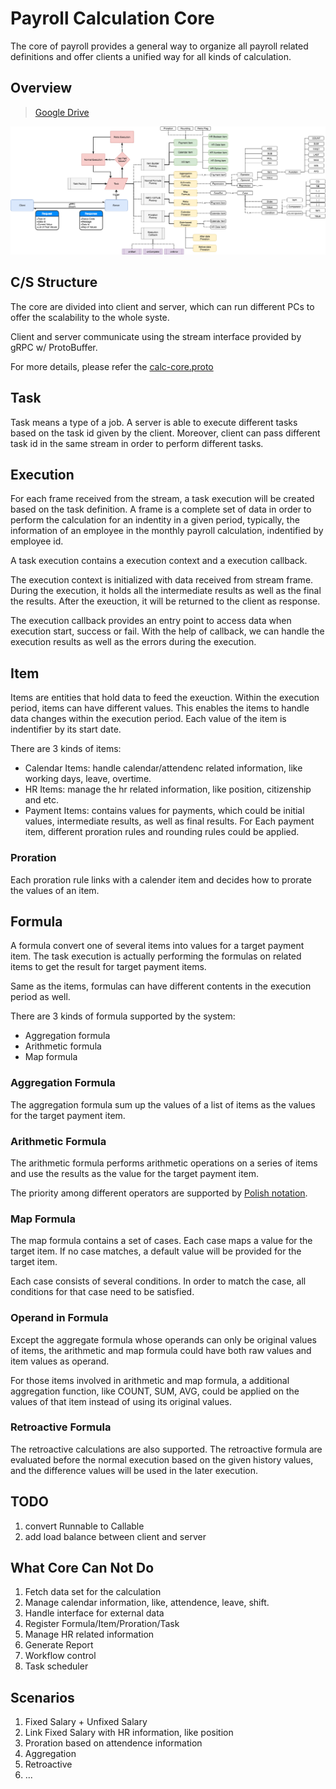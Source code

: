 # Payroll Calculation Core

The core of payroll provides a general way to organize all payroll related
definitions and offer clients a unified way for all kinds of calculation.

## Overview

> [Google Drive](https://drive.google.com/file/d/1tM96jXBHbzjGYEemqEuiHBpjgKdTb2tw/view?usp=sharing)

![overview](doc/pics/overview.png)

## C/S Structure
The core are divided into client and server, which can run different PCs to offer 
the scalability to the whole syste.

Client and server communicate using the stream interface provided by gRPC w/ ProtoBuffer.

For more details, please refer the [calc-core.proto](/src/main/proto/calc-core.proto)

## Task
Task means a type of a job. A server is able to execute different tasks based on the 
task id given by the client. Moreover, client can pass different task id in the same
stream in order to perform different tasks.

## Execution
For each frame received from the stream, a task execution will be created based on the task definition.
A frame is a complete set of data in order to perform the calculation for an indentity in a given period,
typically, the information of an employee in the monthly payroll calculation, indentified by employee id.

A task execution contains a execution context and a execution callback.

The execution context is initialized with data received from stream frame. During the execution, 
it holds all the intermediate results as well as the final the results. After the exeuction, it 
will be returned to the client as response.

The execution callback provides an entry point to access data when execution start, success or fail. 
With the help of callback, we can handle the execution results as well as the errors during the execution.

## Item
Items are entities that hold data to feed the exeuction. Within the execution period, 
items can have different values. This enables the items to handle data changes 
within the execution period. Each value of the item is indentifier by its start date.

There are 3 kinds of items:
* Calendar Items: handle calendar/attendenc related information, like working days, leave, overtime.
* HR Items: manage the hr related information, like position, citizenship and etc. 
* Payment Items: contains values for payments, which could be initial values, intermediate results, as well as final results.
    For Each payment item, different proration rules and rounding rules could be applied.

### Proration
Each proration rule links with a calender item and decides how to prorate the values of an item.

## Formula
A formula convert one of several items into values for a target payment item.
The task execution is actually performing the formulas on related items to get the result for target 
payment items. 

Same as the items, formulas can have different contents in the execution period as well. 

There are 3 kinds of formula supported by the system:
* Aggregation formula
* Arithmetic formula
* Map formula

### Aggregation Formula
The aggregation formula sum up the values of a list of items as the values for the target payment item.

### Arithmetic Formula
The arithmetic formula performs arithmetic operations on a series of items and use the results as the value 
for the target payment item.

The priority among different operators are supported by [Polish notation](https://en.wikipedia.org/wiki/Polish_notation).

### Map Formula
The map formula contains a set of cases. Each case maps a value for the target item. 
If no case matches, a default value will be provided for the target item.

Each case consists of several conditions. In order to match the case, all conditions for that case need to be 
satisfied. 

### Operand in Formula
Except the aggregate formula whose operands can only be original values of items, the arithmetic and map
formula could have both raw values and item values as operand. 

For those items involved in arithmetic and map formula, a additional aggregation function, 
like COUNT, SUM, AVG, could be applied on the values of that item instead of using its original values.

### Retroactive Formula
The retroactive calculations are also supported.
The retroactive formula are evaluated before the normal execution based on the given history values,
and the difference values will be used in the later execution.

## TODO
1. convert Runnable to Callable
2. add load balance between client and server


## What Core Can Not Do
1. Fetch data set for the calculation
1. Manage calendar information, like, attendence, leave, shift.
1. Handle interface for external data
1. Register Formula/Item/Proration/Task
1. Manage HR related information
1. Generate Report
1. Workflow control
1. Task scheduler


## Scenarios
1. Fixed Salary + Unfixed Salary
1. Link Fixed Salary with HR information, like position
1. Proration based on attendence information
1. Aggregation
1. Retroactive
1. ...

